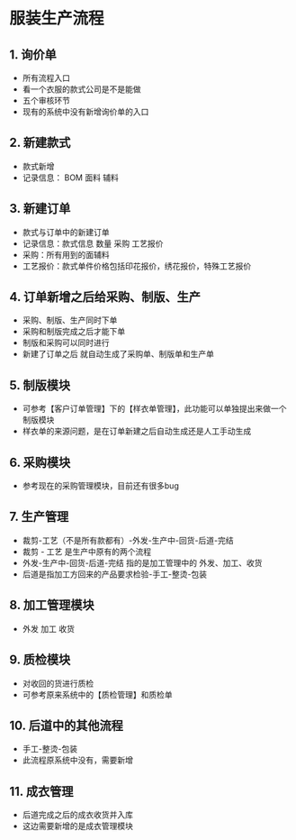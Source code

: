 # 服装生产流程

## 1. 询价单
 - 所有流程入口
 - 看一个衣服的款式公司是不是能做
 - 五个审核环节
 - 现有的系统中没有新增询价单的入口

## 2. 新建款式
 - 款式新增
 - 记录信息： BOM 面料 辅料

## 3. 新建订单
 - 款式与订单中的新建订单
 - 记录信息：款式信息 数量 采购 工艺报价
 - 采购：所有用到的面辅料
 - 工艺报价：款式单件价格包括印花报价，绣花报价，特殊工艺报价

## 4. 订单新增之后给采购、制版、生产
 - 采购、制版、生产同时下单
 - 采购和制版完成之后才能下单
 - 制版和采购可以同时进行
 - 新建了订单之后 就自动生成了采购单、制版单和生产单

## 5. 制版模块
 - 可参考【客户订单管理】下的【样衣单管理】，此功能可以单独提出来做一个制版模块
 - 样衣单的来源问题，是在订单新建之后自动生成还是人工手动生成

## 6. 采购模块
 - 参考现在的采购管理模块，目前还有很多bug

## 7. 生产管理
 - 裁剪-工艺（不是所有款都有）-外发-生产中-回货-后道-完结
 - 裁剪 - 工艺 是生产中原有的两个流程
 - 外发-生产中-回货-后道-完结 指的是加工管理中的 外发、加工、收货
 - 后道是指加工方回来的产品要求检验-手工-整烫-包装

## 8. 加工管理模块
 - 外发 加工 收货

## 9. 质检模块
 - 对收回的货进行质检
 - 可参考原来系统中的【质检管理】和质检单

## 10. 后道中的其他流程
 - 手工-整烫-包装
 - 此流程原系统中没有，需要新增

## 11. 成衣管理
 - 后道完成之后的成衣收货并入库
 - 这边需要新增的是成衣管理模块
